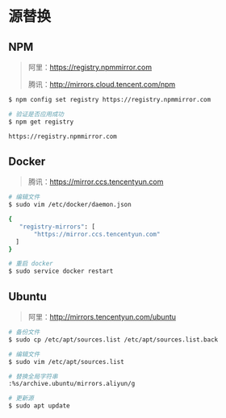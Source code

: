 # 源替换

## NPM
> 阿里：https://registry.npmmirror.com
> 
> 腾讯：http://mirrors.cloud.tencent.com/npm

```bash
$ npm config set registry https://registry.npmmirror.com

# 验证是否应用成功
$ npm get registry

https://registry.npmmirror.com
```


## Docker
> 腾讯：https://mirror.ccs.tencentyun.com

```bash
# 编辑文件
$ sudo vim /etc/docker/daemon.json

{
   "registry-mirrors": [
       "https://mirror.ccs.tencentyun.com"
  ]
}

# 重启 docker 
$ sudo service docker restart
```

## Ubuntu
> 阿里：http://mirrors.tencentyun.com/ubuntu

```bash
# 备份文件
$ sudo cp /etc/apt/sources.list /etc/apt/sources.list.back

# 编辑文件
$ sudo vim /etc/apt/sources.list

# 替换全局字符串
:%s/archive.ubuntu/mirrors.aliyun/g

# 更新源
$ sudo apt update
```
